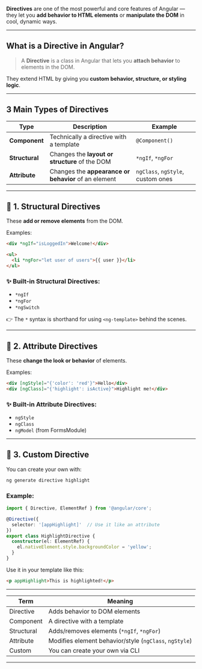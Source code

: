 **Directives** are one of the most powerful and core features of Angular — they let you **add behavior to HTML elements** or **manipulate the DOM** in cool, dynamic ways.

---

## What is a Directive in Angular?

> A **Directive** is a class in Angular that lets you **attach behavior** to elements in the DOM.

They extend HTML by giving you **custom behavior, structure, or styling logic**.

---

## 3 Main Types of Directives

| Type               | Description | Example |
|--------------------|-------------|---------|
| **Component**       | Technically a directive with a template | `@Component()` |
| **Structural**      | Changes the **layout or structure** of the DOM | `*ngIf`, `*ngFor` |
| **Attribute**       | Changes the **appearance or behavior** of an element | `ngClass`, `ngStyle`, custom ones |

---

## 🔹 1. **Structural Directives**

These **add or remove elements** from the DOM.

Examples:

```html
<div *ngIf="isLoggedIn">Welcome!</div>

<ul>
  <li *ngFor="let user of users">{{ user }}</li>
</ul>
```

### ✨ Built-in Structural Directives:

- `*ngIf`
- `*ngFor`
- `*ngSwitch`

👉 The `*` syntax is shorthand for using `<ng-template>` behind the scenes.

---

## 🔹 2. **Attribute Directives**

These **change the look or behavior** of elements.

Examples:

```html
<div [ngStyle]="{'color': 'red'}">Hello</div>
<div [ngClass]="{'highlight': isActive}">Highlight me!</div>
```

### ✨ Built-in Attribute Directives:

- `ngStyle`
- `ngClass`
- `ngModel` (from FormsModule)

---

## 🔹 3. **Custom Directive**

You can create your own with:

```bash
ng generate directive highlight
```

### Example:

```ts
import { Directive, ElementRef } from '@angular/core';

@Directive({
  selector: '[appHighlight]'  // Use it like an attribute
})
export class HighlightDirective {
  constructor(el: ElementRef) {
    el.nativeElement.style.backgroundColor = 'yellow';
  }
}
```

Use it in your template like this:

```html
<p appHighlight>This is highlighted!</p>
```

---

| Term       | Meaning |
|------------|---------|
| Directive  | Adds behavior to DOM elements |
| Component  | A directive with a template |
| Structural | Adds/removes elements (`*ngIf`, `*ngFor`) |
| Attribute  | Modifies element behavior/style (`ngClass`, `ngStyle`) |
| Custom     | You can create your own via CLI |

---